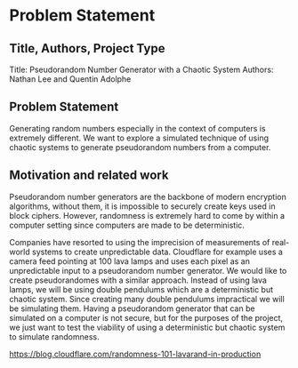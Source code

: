 Problem Statement
===

## Title, Authors, Project Type ##

Title: Pseudorandom Number Generator with a Chaotic System
Authors: Nathan Lee and Quentin Adolphe

## Problem Statement ##

Generating random numbers especially in the context of computers is extremely different. We want to explore a simulated technique of using chaotic systems to generate pseudorandom numbers from a computer.

## Motivation and related work ##

Pseudorandom number generators are the backbone of modern encryption algorithms, without them, it is impossible to securely create keys used in block ciphers. However, randomness is extremely hard to come by within a computer setting since computers are made to be deterministic. 

Companies have resorted to using the imprecision of measurements of real-world systems to create unpredictable data. Cloudflare for example uses a camera feed pointing at 100 lava lamps and uses each pixel as an unpredictable input to a pseudorandom number generator. We would like to create pseudorandomes with a similar approach. Instead of using lava lamps, we will be using double pendulums which are a deterministic but chaotic system. Since creating many double pendulums impractical we will be simulating them. Having a pseudorandom generator that can be simulated on a computer is not secure, but for the purposes of the project, we just want to test the viability of using a deterministic but chaotic system to simulate randomness.

https://blog.cloudflare.com/randomness-101-lavarand-in-production
